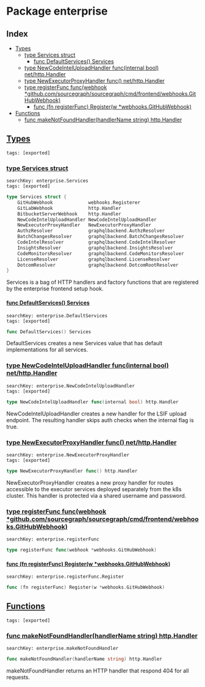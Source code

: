 # Package enterprise

## Index

* [Types](#type)
    * [type Services struct](#Services)
        * [func DefaultServices() Services](#DefaultServices)
    * [type NewCodeIntelUploadHandler func(internal bool) net/http.Handler](#NewCodeIntelUploadHandler)
    * [type NewExecutorProxyHandler func() net/http.Handler](#NewExecutorProxyHandler)
    * [type registerFunc func(webhook *github.com/sourcegraph/sourcegraph/cmd/frontend/webhooks.GitHubWebhook)](#registerFunc)
        * [func (fn registerFunc) Register(w *webhooks.GitHubWebhook)](#registerFunc.Register)
* [Functions](#func)
    * [func makeNotFoundHandler(handlerName string) http.Handler](#makeNotFoundHandler)


## <a id="type" href="#type">Types</a>

```
tags: [exported]
```

### <a id="Services" href="#Services">type Services struct</a>

```
searchKey: enterprise.Services
tags: [exported]
```

```Go
type Services struct {
	GitHubWebhook             webhooks.Registerer
	GitLabWebhook             http.Handler
	BitbucketServerWebhook    http.Handler
	NewCodeIntelUploadHandler NewCodeIntelUploadHandler
	NewExecutorProxyHandler   NewExecutorProxyHandler
	AuthzResolver             graphqlbackend.AuthzResolver
	BatchChangesResolver      graphqlbackend.BatchChangesResolver
	CodeIntelResolver         graphqlbackend.CodeIntelResolver
	InsightsResolver          graphqlbackend.InsightsResolver
	CodeMonitorsResolver      graphqlbackend.CodeMonitorsResolver
	LicenseResolver           graphqlbackend.LicenseResolver
	DotcomResolver            graphqlbackend.DotcomRootResolver
}
```

Services is a bag of HTTP handlers and factory functions that are registered by the enterprise frontend setup hook. 

#### <a id="DefaultServices" href="#DefaultServices">func DefaultServices() Services</a>

```
searchKey: enterprise.DefaultServices
tags: [exported]
```

```Go
func DefaultServices() Services
```

DefaultServices creates a new Services value that has default implementations for all services. 

### <a id="NewCodeIntelUploadHandler" href="#NewCodeIntelUploadHandler">type NewCodeIntelUploadHandler func(internal bool) net/http.Handler</a>

```
searchKey: enterprise.NewCodeIntelUploadHandler
tags: [exported]
```

```Go
type NewCodeIntelUploadHandler func(internal bool) http.Handler
```

NewCodeIntelUploadHandler creates a new handler for the LSIF upload endpoint. The resulting handler skips auth checks when the internal flag is true. 

### <a id="NewExecutorProxyHandler" href="#NewExecutorProxyHandler">type NewExecutorProxyHandler func() net/http.Handler</a>

```
searchKey: enterprise.NewExecutorProxyHandler
tags: [exported]
```

```Go
type NewExecutorProxyHandler func() http.Handler
```

NewExecutorProxyHandler creates a new proxy handler for routes accessible to the executor services deployed separately from the k8s cluster. This handler is protected via a shared username and password. 

### <a id="registerFunc" href="#registerFunc">type registerFunc func(webhook *github.com/sourcegraph/sourcegraph/cmd/frontend/webhooks.GitHubWebhook)</a>

```
searchKey: enterprise.registerFunc
```

```Go
type registerFunc func(webhook *webhooks.GitHubWebhook)
```

#### <a id="registerFunc.Register" href="#registerFunc.Register">func (fn registerFunc) Register(w *webhooks.GitHubWebhook)</a>

```
searchKey: enterprise.registerFunc.Register
```

```Go
func (fn registerFunc) Register(w *webhooks.GitHubWebhook)
```

## <a id="func" href="#func">Functions</a>

```
tags: [exported]
```

### <a id="makeNotFoundHandler" href="#makeNotFoundHandler">func makeNotFoundHandler(handlerName string) http.Handler</a>

```
searchKey: enterprise.makeNotFoundHandler
```

```Go
func makeNotFoundHandler(handlerName string) http.Handler
```

makeNotFoundHandler returns an HTTP handler that respond 404 for all requests. 

